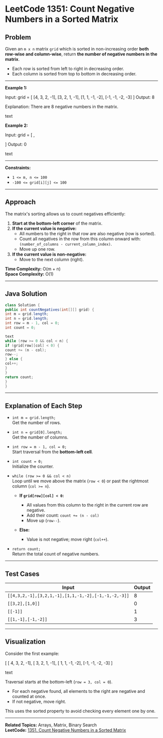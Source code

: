# LeetCode 1351: Count Negative Numbers in a Sorted Matrix

## Problem

Given an `m x n` matrix `grid` which is sorted in non-increasing order **both row-wise and column-wise**, return **the number of negative numbers in the matrix**.

- Each row is sorted from left to right in decreasing order.
- Each column is sorted from top to bottom in decreasing order.

---

**Example 1:**

Input: grid = [
[4, 3, 2, -1],
[3, 2, 1, -1],
[1, 1, -1, -2],
[-1, -1, -2, -3]
]
Output: 8

Explanation: There are 8 negative numbers in the matrix.

text

**Example 2:**

Input: grid = [
,

]
Output: 0

text

---

**Constraints:**

- `1 <= m, n <= 100`
- `-100 <= grid[i][j] <= 100`

---

## Approach

The matrix's sorting allows us to count negatives efficiently:

1. **Start at the bottom-left corner** of the matrix.
2. **If the current value is negative:**
   - All numbers to the right in that row are also negative (row is sorted).
   - Count all negatives in the row from this column onward with: `(number_of_columns - current_column_index)`.
   - Move up one row.
3. **If the current value is non-negative:**
   - Move to the next column (right).

**Time Complexity:** O(m + n)  
**Space Complexity:** O(1)

---

## Java Solution

```java
class Solution {
public int countNegatives(int[][] grid) {
int m = grid.length;
int n = grid.length;
int row = m - 1, col = 0;
int count = 0;

text
while (row >= 0 && col < n) {
if (grid[row][col] < 0) {
count += (n - col);
row--;
} else {
col++;
}
}
return count;
}
}

```

---

## Explanation of Each Step

- `int m = grid.length;`  
  Get the number of rows.

- `int n = grid[0].length;`  
  Get the number of columns.

- `int row = m - 1, col = 0;`  
  Start traversal from the **bottom-left cell**.

- `int count = 0;`  
  Initialize the counter.

- `while (row >= 0 && col < n)`  
  Loop until we move above the matrix (`row < 0`) or past the rightmost column (`col >= n`).
  - **If `grid[row][col] < 0`:**
    - All values from this column to the right in the current row are negative.
    - Add their count: `count += (n - col)`
    - Move up (`row--`).

  - **Else:**
    - Value is not negative; move right (`col++`).

- `return count;`  
  Return the total count of negative numbers.

---

## Test Cases

| Input                                               | Output |
| --------------------------------------------------- | ------ |
| `[[4,3,2,-1],[3,2,1,-1],[1,1,-1,-2],[-1,-1,-2,-3]]` | 8      |
| `[[3,2],[1,0]]`                                     | 0      |
| `[[-1]]`                                            | 1      |
| `[[1,-1],[-1,-2]]`                                  | 3      |

---

## Visualization

Consider the first example:

[
[ 4, 3, 2, -1],
[ 3, 2, 1, -1],
[ 1, 1, -1, -2],
[-1, -1, -2, -3]
]

text

Traversal starts at the bottom-left (`row = 3, col = 0`).

- For each negative found, all elements to the right are negative and counted at once.
- If not negative, move right.

This uses the sorted property to avoid checking every element one by one.

---

**Related Topics:** Arrays, Matrix, Binary Search  
**LeetCode:** [1351. Count Negative Numbers in a Sorted Matrix](https://leetcode.com/problems/count-negative-numbers-in-a-sorted-matrix/)
